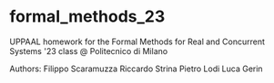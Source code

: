 # formal_methods_23
UPPAAL homework for the Formal Methods for Real and Concurrent Systems '23 class @ Politecnico di Milano

Authors:
Filippo Scaramuzza
Riccardo Strina
Pietro Lodi
Luca Gerin
